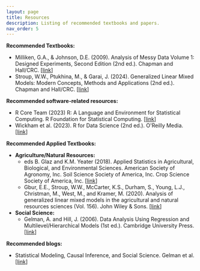 ```yaml
---
layout: page
title: Resources
description: Listing of recommended textbooks and papers.
nav_order: 5
---
```


**Recommended Textbooks:**
- Milliken, G.A., & Johnson, D.E. (2009). Analysis of Messy Data Volume 1: Designed Experiments, Second Edition (2nd ed.). Chapman and Hall/CRC. [[link](https://doi.org/10.1201/EBK1584883340)]
- Stroup, W.W., Ptukhina, M., & Garai, J. (2024). Generalized Linear Mixed Models: Modern Concepts, Methods and Applications (2nd ed.). Chapman and Hall/CRC. [[link](https://www.routledge.com/Generalized-Linear-Mixed-Models-Modern-Concepts-Methods-and-Applications/Stroup-Ptukhina-Garai/p/book/9781498755566?srsltid=AfmBOop80SBSwTFMCIzkiTtYe-5uir_Xnw2KVZxa1oXb4LJWrLRx0Wwq)]

**Recommended software-related resources:**
- R Core Team (2023) R: A Language and Environment for Statistical Computing. R Foundation for Statistical Computing. [[link](https://cran.r-project.org/)]
- Wickham et al. (2023). R for Data Science (2nd ed.). O'Reilly Media. [[link](https://r4ds.hadley.nz/)]

**Recommended Applied Textbooks:**
- **Agriculture/Natural Resources:**
  - eds B. Glaz and K.M. Yeater (2018). Applied Statistics in Agricultural, Biological, and Environmental Sciences. American Society of Agronomy, Inc. Soil Science Society of America, Inc. Crop Science Society of America, Inc. [[link](https://acsess.onlinelibrary.wiley.com/doi/book/10.2134/appliedstatistics)]
  - Gbur, E.E., Stroup, W.W., McCarter, K.S., Durham, S., Young, L.J., Christman, M., West, M., and Kramer, M. (2020). Analysis of generalized linear mixed models in the agricultural and natural resources sciences (Vol. 156). John Wiley & Sons. [[link](https://www.wiley.com/en-us/Analysis+of+Generalized+Linear+Mixed+Models+in+the+Agricultural+and+Natural+Resources+Sciences-p-9780891181828)]  
- **Social Science:**
  - Gelman, A. and Hill, J. (2006). Data Analysis Using Regression and Multilevel/Hierarchical Models (1st ed.). Cambridge University Press. [[link](https://www.amazon.com/Analysis-Regression-Multilevel-Hierarchical-Models/dp/052168689X/ref=pd_lpo_sccl_3/131-3172861-4727912?pd_rd_w=mjiqJ&content-id=amzn1.sym.4c8c52db-06f8-4e42-8e56-912796f2ea6c&pf_rd_p=4c8c52db-06f8-4e42-8e56-912796f2ea6c&pf_rd_r=G0DJKJDQA9GM5S2RABKA&pd_rd_wg=Apa9i&pd_rd_r=e8be25f9-32fa-442e-a7e6-e51f94e5d229&pd_rd_i=052168689X&psc=1)]

**Recommended blogs:**
- Statistical Modeling, Causal Inference, and Social Science. Gelman et al. [[link](https://statmodeling.stat.columbia.edu/)]


